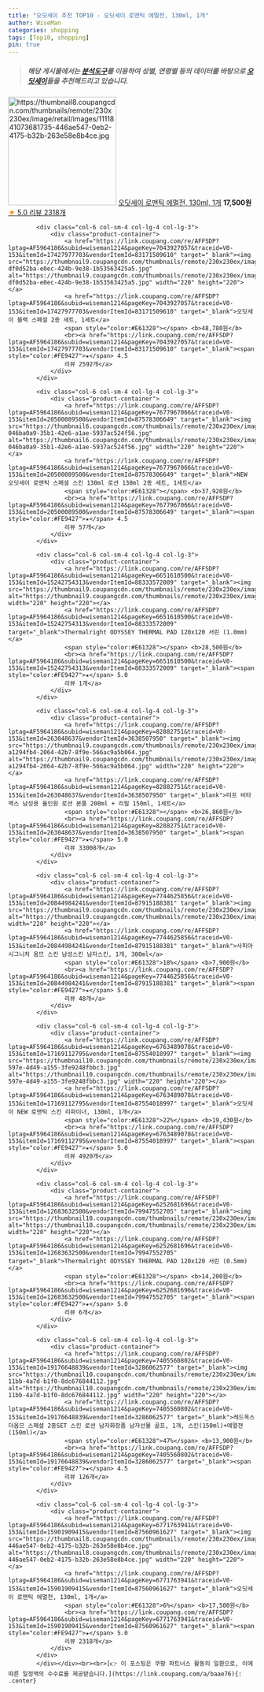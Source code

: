 ```yaml
---
title: "오딧세이 추천 TOP10 - 오딧세이 로맨틱 에멀전, 130ml, 1개"
author: WiseMan
categories: shopping
tags: [Top10, shopping]
pin: true
---
```


> ##### 해당 게시물에서는 [**분석도구**](https://itemscout.io/)를 이용하여 **성별**, **연령별** 등의 데이터를 바탕으로 [**오딧세이**](https://link.coupang.com/a/baae76)들을 추천해드리고 있습니다.
<div class="container"><div class="row">
            <div class="col-6 col-sm-4 col-lg-4 col-lg-3">
                <div class="product-container">
                    <a href="https://link.coupang.com/re/AFFSDP?lptag=AF5964186&subid=wiseman1214&pageKey=6771763941&traceid=V0-153&itemId=15901909415&vendorItemId=87560961627" target="_blank"><img src="https://thumbnail8.coupangcdn.com/thumbnails/remote/230x230ex/image/retail/images/1111841073681735-446ae547-0eb2-4175-b32b-263e58e8b4ce.jpg" alt="https://thumbnail8.coupangcdn.com/thumbnails/remote/230x230ex/image/retail/images/1111841073681735-446ae547-0eb2-4175-b32b-263e58e8b4ce.jpg" width="220" height="220"></a>
                    <a href="https://link.coupang.com/re/AFFSDP?lptag=AF5964186&subid=wiseman1214&pageKey=6771763941&traceid=V0-153&itemId=15901909415&vendorItemId=87560961627" target="_blank">오딧세이 로맨틱 에멀전, 130ml, 1개</a>
                    <span style="color:#E61328"></span> <b>17,500원</b>
                    <br><a href="https://link.coupang.com/re/AFFSDP?lptag=AF5964186&subid=wiseman1214&pageKey=6771763941&traceid=V0-153&itemId=15901909415&vendorItemId=87560961627" target="_blank"><span style="color:#FE9427">★</span> 5.0
                    리뷰 2318개</a>
                </div>
            </div>
            
            <div class="col-6 col-sm-4 col-lg-4 col-lg-3">
                <div class="product-container">
                    <a href="https://link.coupang.com/re/AFFSDP?lptag=AF5964186&subid=wiseman1214&pageKey=7043927057&traceid=V0-153&itemId=17427977703&vendorItemId=83171509610" target="_blank"><img src="https://thumbnail9.coupangcdn.com/thumbnails/remote/230x230ex/image/retail/images/743387834491990-df0d52ba-e0ec-424b-9e38-1b53563425a5.jpg" alt="https://thumbnail9.coupangcdn.com/thumbnails/remote/230x230ex/image/retail/images/743387834491990-df0d52ba-e0ec-424b-9e38-1b53563425a5.jpg" width="220" height="220"></a>
                    <a href="https://link.coupang.com/re/AFFSDP?lptag=AF5964186&subid=wiseman1214&pageKey=7043927057&traceid=V0-153&itemId=17427977703&vendorItemId=83171509610" target="_blank">오딧세이 블랙 스페셜 2종 세트, 1세트</a>
                    <span style="color:#E61328"></span> <b>48,780원</b>
                    <br><a href="https://link.coupang.com/re/AFFSDP?lptag=AF5964186&subid=wiseman1214&pageKey=7043927057&traceid=V0-153&itemId=17427977703&vendorItemId=83171509610" target="_blank"><span style="color:#FE9427">★</span> 4.5
                    리뷰 2592개</a>
                </div>
            </div>
            
            <div class="col-6 col-sm-4 col-lg-4 col-lg-3">
                <div class="product-container">
                    <a href="https://link.coupang.com/re/AFFSDP?lptag=AF5964186&subid=wiseman1214&pageKey=7677967066&traceid=V0-153&itemId=20500089500&vendorItemId=87578306649" target="_blank"><img src="https://thumbnail6.coupangcdn.com/thumbnails/remote/230x230ex/image/retail/images/621040919073475-046ba0a9-35b1-42e6-a1ae-5937ac524f56.jpg" alt="https://thumbnail6.coupangcdn.com/thumbnails/remote/230x230ex/image/retail/images/621040919073475-046ba0a9-35b1-42e6-a1ae-5937ac524f56.jpg" width="220" height="220"></a>
                    <a href="https://link.coupang.com/re/AFFSDP?lptag=AF5964186&subid=wiseman1214&pageKey=7677967066&traceid=V0-153&itemId=20500089500&vendorItemId=87578306649" target="_blank">NEW 오딧세이 로맨틱 스페셜 스킨 130ml 로션 130ml 2종 세트, 1세트</a>
                    <span style="color:#E61328"></span> <b>37,920원</b>
                    <br><a href="https://link.coupang.com/re/AFFSDP?lptag=AF5964186&subid=wiseman1214&pageKey=7677967066&traceid=V0-153&itemId=20500089500&vendorItemId=87578306649" target="_blank"><span style="color:#FE9427">★</span> 4.5
                    리뷰 57개</a>
                </div>
            </div>
            
            <div class="col-6 col-sm-4 col-lg-4 col-lg-3">
                <div class="product-container">
                    <a href="https://link.coupang.com/re/AFFSDP?lptag=AF5964186&subid=wiseman1214&pageKey=6651610500&traceid=V0-153&itemId=15242754313&vendorItemId=88333572009" target="_blank"><img src="https://thumbnail9.coupangcdn.com/thumbnails/remote/230x230ex/image/vendor_inventory/c1b1/b01c18cd3cdf3ff47b903644c972093f0d5dbb787ceee933b23adf89c973.jpg" alt="https://thumbnail9.coupangcdn.com/thumbnails/remote/230x230ex/image/vendor_inventory/c1b1/b01c18cd3cdf3ff47b903644c972093f0d5dbb787ceee933b23adf89c973.jpg" width="220" height="220"></a>
                    <a href="https://link.coupang.com/re/AFFSDP?lptag=AF5964186&subid=wiseman1214&pageKey=6651610500&traceid=V0-153&itemId=15242754313&vendorItemId=88333572009" target="_blank">Thermalright ODYSSEY THERMAL PAD 120x120 서린 (1.0mm)</a>
                    <span style="color:#E61328"></span> <b>28,500원</b>
                    <br><a href="https://link.coupang.com/re/AFFSDP?lptag=AF5964186&subid=wiseman1214&pageKey=6651610500&traceid=V0-153&itemId=15242754313&vendorItemId=88333572009" target="_blank"><span style="color:#FE9427">★</span> 5.0
                    리뷰 1개</a>
                </div>
            </div>
            
            <div class="col-6 col-sm-4 col-lg-4 col-lg-3">
                <div class="product-container">
                    <a href="https://link.coupang.com/re/AFFSDP?lptag=AF5964186&subid=wiseman1214&pageKey=82882751&traceid=V0-153&itemId=263048637&vendorItemId=3638507950" target="_blank"><img src="https://thumbnail9.coupangcdn.com/thumbnails/remote/230x230ex/image/retail/images/2869579056782935-a1294fb4-2064-42b7-8f9e-566ac9a5b064.jpg" alt="https://thumbnail9.coupangcdn.com/thumbnails/remote/230x230ex/image/retail/images/2869579056782935-a1294fb4-2064-42b7-8f9e-566ac9a5b064.jpg" width="220" height="220"></a>
                    <a href="https://link.coupang.com/re/AFFSDP?lptag=AF5964186&subid=wiseman1214&pageKey=82882751&traceid=V0-153&itemId=263048637&vendorItemId=3638507950" target="_blank">미프 비타맥스 남성용 올인원 로션 본품 200ml + 리필 150ml, 1세트</a>
                    <span style="color:#E61328"></span> <b>26,860원</b>
                    <br><a href="https://link.coupang.com/re/AFFSDP?lptag=AF5964186&subid=wiseman1214&pageKey=82882751&traceid=V0-153&itemId=263048637&vendorItemId=3638507950" target="_blank"><span style="color:#FE9427">★</span> 5.0
                    리뷰 33008개</a>
                </div>
            </div>
            
            <div class="col-6 col-sm-4 col-lg-4 col-lg-3">
                <div class="product-container">
                    <a href="https://link.coupang.com/re/AFFSDP?lptag=AF5964186&subid=wiseman1214&pageKey=7744625856&traceid=V0-153&itemId=20844984241&vendorItemId=87915188381" target="_blank"><img src="https://thumbnail9.coupangcdn.com/thumbnails/remote/230x230ex/image/vendor_inventory/9e3b/0d53d4a4312af4fe6137ca4f1d97fafd14ca18d6daf3f973264dac15104d.jpg" alt="https://thumbnail9.coupangcdn.com/thumbnails/remote/230x230ex/image/vendor_inventory/9e3b/0d53d4a4312af4fe6137ca4f1d97fafd14ca18d6daf3f973264dac15104d.jpg" width="220" height="220"></a>
                    <a href="https://link.coupang.com/re/AFFSDP?lptag=AF5964186&subid=wiseman1214&pageKey=7744625856&traceid=V0-153&itemId=20844984241&vendorItemId=87915188381" target="_blank">사피아 시그니처 옴므 스킨 남성스킨 남자스킨, 1개, 300ml</a>
                    <span style="color:#E61328">18%</span> <b>7,900원</b>
                    <br><a href="https://link.coupang.com/re/AFFSDP?lptag=AF5964186&subid=wiseman1214&pageKey=7744625856&traceid=V0-153&itemId=20844984241&vendorItemId=87915188381" target="_blank"><span style="color:#FE9427">★</span> 5.0
                    리뷰 48개</a>
                </div>
            </div>
            
            <div class="col-6 col-sm-4 col-lg-4 col-lg-3">
                <div class="product-container">
                    <a href="https://link.coupang.com/re/AFFSDP?lptag=AF5964186&subid=wiseman1214&pageKey=6763489078&traceid=V0-153&itemId=17169112795&vendorItemId=87554018997" target="_blank"><img src="https://thumbnail10.coupangcdn.com/thumbnails/remote/230x230ex/image/retail/images/2023/10/24/17/7/d010275d-597e-4d49-a155-3fe9248fbbc3.jpg" alt="https://thumbnail10.coupangcdn.com/thumbnails/remote/230x230ex/image/retail/images/2023/10/24/17/7/d010275d-597e-4d49-a155-3fe9248fbbc3.jpg" width="220" height="220"></a>
                    <a href="https://link.coupang.com/re/AFFSDP?lptag=AF5964186&subid=wiseman1214&pageKey=6763489078&traceid=V0-153&itemId=17169112795&vendorItemId=87554018997" target="_blank">오딧세이 NEW 로맨틱 스킨 리파이너, 130ml, 1개</a>
                    <span style="color:#E61328">22%</span> <b>19,430원</b>
                    <br><a href="https://link.coupang.com/re/AFFSDP?lptag=AF5964186&subid=wiseman1214&pageKey=6763489078&traceid=V0-153&itemId=17169112795&vendorItemId=87554018997" target="_blank"><span style="color:#FE9427">★</span> 5.0
                    리뷰 4920개</a>
                </div>
            </div>
            
            <div class="col-6 col-sm-4 col-lg-4 col-lg-3">
                <div class="product-container">
                    <a href="https://link.coupang.com/re/AFFSDP?lptag=AF5964186&subid=wiseman1214&pageKey=6252681696&traceid=V0-153&itemId=12683632500&vendorItemId=79947552705" target="_blank"><img src="https://thumbnail10.coupangcdn.com/thumbnails/remote/230x230ex/image/vendor_inventory/1f0d/a1a8dc0a006a536bae40bda6553a510d302eb1d2baa71f862450c1f5d970.jpg" alt="https://thumbnail10.coupangcdn.com/thumbnails/remote/230x230ex/image/vendor_inventory/1f0d/a1a8dc0a006a536bae40bda6553a510d302eb1d2baa71f862450c1f5d970.jpg" width="220" height="220"></a>
                    <a href="https://link.coupang.com/re/AFFSDP?lptag=AF5964186&subid=wiseman1214&pageKey=6252681696&traceid=V0-153&itemId=12683632500&vendorItemId=79947552705" target="_blank">Thermalright ODYSSEY THERMAL PAD 120x120 서린 (0.5mm)</a>
                    <span style="color:#E61328"></span> <b>14,200원</b>
                    <br><a href="https://link.coupang.com/re/AFFSDP?lptag=AF5964186&subid=wiseman1214&pageKey=6252681696&traceid=V0-153&itemId=12683632500&vendorItemId=79947552705" target="_blank"><span style="color:#FE9427">★</span> 5.0
                    리뷰 6개</a>
                </div>
            </div>
            
            <div class="col-6 col-sm-4 col-lg-4 col-lg-3">
                <div class="product-container">
                    <a href="https://link.coupang.com/re/AFFSDP?lptag=AF5964186&subid=wiseman1214&pageKey=7405560802&traceid=V0-153&itemId=19176648839&vendorItemId=3286062577" target="_blank"><img src="https://thumbnail10.coupangcdn.com/thumbnails/remote/230x230ex/image/vendor_inventory/images/2017/09/12/15/5/d361c3f4-11bb-4a7d-b1f0-8dc676844112.jpg" alt="https://thumbnail10.coupangcdn.com/thumbnails/remote/230x230ex/image/vendor_inventory/images/2017/09/12/15/5/d361c3f4-11bb-4a7d-b1f0-8dc676844112.jpg" width="220" height="220"></a>
                    <a href="https://link.coupang.com/re/AFFSDP?lptag=AF5964186&subid=wiseman1214&pageKey=7405560802&traceid=V0-153&itemId=19176648839&vendorItemId=3286062577" target="_blank">레드옥스 더옴므 스페셜 2종SET 스킨 로션 남자화장품 남자선물 골프, 1개, 스킨(150ml)+에멀젼(150ml)</a>
                    <span style="color:#E61328">47%</span> <b>13,900원</b>
                    <br><a href="https://link.coupang.com/re/AFFSDP?lptag=AF5964186&subid=wiseman1214&pageKey=7405560802&traceid=V0-153&itemId=19176648839&vendorItemId=3286062577" target="_blank"><span style="color:#FE9427">★</span> 4.5
                    리뷰 126개</a>
                </div>
            </div>
            
            <div class="col-6 col-sm-4 col-lg-4 col-lg-3">
                <div class="product-container">
                    <a href="https://link.coupang.com/re/AFFSDP?lptag=AF5964186&subid=wiseman1214&pageKey=6771763941&traceid=V0-153&itemId=15901909415&vendorItemId=87560961627" target="_blank"><img src="https://thumbnail8.coupangcdn.com/thumbnails/remote/230x230ex/image/retail/images/1111841073681735-446ae547-0eb2-4175-b32b-263e58e8b4ce.jpg" alt="https://thumbnail8.coupangcdn.com/thumbnails/remote/230x230ex/image/retail/images/1111841073681735-446ae547-0eb2-4175-b32b-263e58e8b4ce.jpg" width="220" height="220"></a>
                    <a href="https://link.coupang.com/re/AFFSDP?lptag=AF5964186&subid=wiseman1214&pageKey=6771763941&traceid=V0-153&itemId=15901909415&vendorItemId=87560961627" target="_blank">오딧세이 로맨틱 에멀전, 130ml, 1개</a>
                    <span style="color:#E61328">6%</span> <b>17,500원</b>
                    <br><a href="https://link.coupang.com/re/AFFSDP?lptag=AF5964186&subid=wiseman1214&pageKey=6771763941&traceid=V0-153&itemId=15901909415&vendorItemId=87560961627" target="_blank"><span style="color:#FE9427">★</span> 5.0
                    리뷰 2318개</a>
                </div>
            </div>
            </div></div><br><br>[👉 이 포스팅은 쿠팡 파트너스 활동의 일환으로, 이에 따른 일정액의 수수료를 제공받습니다.](https://link.coupang.com/a/baae76){: .center}